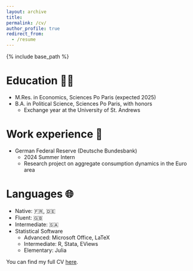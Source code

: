 ```yaml
---
layout: archive
title:
permalink: /cv/
author_profile: true
redirect_from:
  - /resume
---
```


{% include base_path %}

Education 👨‍🎓
======
* M.Res. in Economics, Sciences Po Paris (expected 2025)
* B.A. in Political Science, Sciences Po Paris, with honors
    * Exchange year at the University of St. Andrews

Work experience 💼
======
* German Federal Reserve (Deutsche Bundesbank)
  * 2024 Summer Intern
  * Research project on aggregate consumption dynamics in the Euro area
  
Languages 🌐
======
* Native: 🇫🇷, 🇩🇪
* Fluent: 🇬🇧
* Intermediate: 🇸🇦
* Statistical Software
  * Advanced: Microsoft Office, LaTeX
  * Intermediate: R, Stata, EViews
  * Elementary: Julia

You can find my full CV [here](https://lionelchambon.github.io/vitae/cv.pdf).

